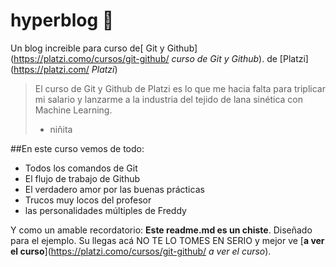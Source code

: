 # hyperblog 💚
Un blog increible para curso de[ Git y Github](https://platzi.como/cursos/git-github/ *curso de Git y Github*). de [Platzi](https://platzi.com/ *Platzi*)
> El curso de Git y Github de Platzi es lo que me hacia falta para triplicar mi salario y lanzarme a la industria del tejido de lana sinética con Machine Learning.
> - niñita

##En este curso vemos de todo:
* Todos los comandos de Git
* El flujo de trabajo de Github
* El verdadero amor por las buenas prácticas
* Trucos muy locos del profesor
* las personalidades múltiples de Freddy

Y como un amable recordatorio: **Este readme.md es un chiste**. Diseñado para el ejemplo. Su llegas acá NO TE LO TOMES EN SERIO y mejor ve [**a ver el curso**](https://platzi.como/cursos/git-github/ *a ver el curso*).
